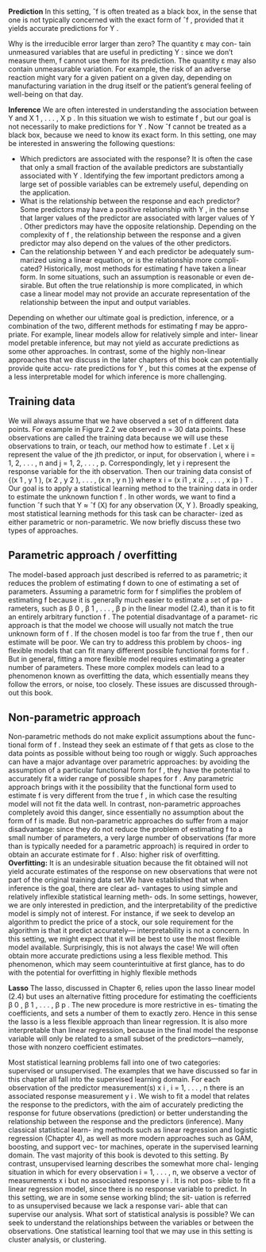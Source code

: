 **Prediction** In this setting, ˆf is often treated as a black box, in the sense
that one is not typically concerned with the exact form of ˆf , provided that
it yields accurate predictions for Y .

Why is the irreducible error larger than zero? The quantity ε may con-
tain unmeasured variables that are useful in predicting Y : since we don’t
measure them, f cannot use them for its prediction. The quantity ε may
also contain unmeasurable variation. For example, the risk of an adverse
reaction might vary for a given patient on a given day, depending on
manufacturing variation in the drug itself or the patient’s general feeling
of well-being on that day.

**Inference** We are often interested in understanding the association between Y and
X 1 , . . . , X p . In this situation we wish to estimate f , but our goal is not
necessarily to make predictions for Y . Now ˆf cannot be treated as a black
box, because we need to know its exact form. In this setting, one may be
interested in answering the following questions:
+ Which predictors are associated with the response? It is often the case
that only a small fraction of the available predictors are substantially
associated with Y . Identifying the few important predictors among a
large set of possible variables can be extremely useful, depending on
the application.
+ What is the relationship between the response and each predictor?
Some predictors may have a positive relationship with Y , in the sense
that larger values of the predictor are associated with larger values of
Y . Other predictors may have the opposite relationship. Depending
on the complexity of f , the relationship between the response and a
given predictor may also depend on the values of the other predictors.
+ Can the relationship between Y and each predictor be adequately sum-
marized using a linear equation, or is the relationship more compli-
cated? Historically, most methods for estimating f have taken a linear
form. In some situations, such an assumption is reasonable or even de-
sirable. But often the true relationship is more complicated, in which
case a linear model may not provide an accurate representation of
the relationship between the input and output variables.

Depending on whether our ultimate goal is prediction, inference, or a
combination of the two, different methods for estimating f may be appro-
priate. For example, linear models allow for relatively simple and inter- linear model
pretable inference, but may not yield as accurate predictions as some other
approaches. In contrast, some of the highly non-linear approaches that we
discuss in the later chapters of this book can potentially provide quite accu-
rate predictions for Y , but this comes at the expense of a less interpretable
model for which inference is more challenging.

## Training data
We will always assume that we have observed a set of n different
data points. For example in Figure 2.2 we observed n = 30 data points.
These observations are called the training data because we will use these observations to train, or teach, our method how to estimate f . Let x ij
represent the value of the jth predictor, or input, for observation i, where
i = 1, 2, . . . , n and j = 1, 2, . . . , p. Correspondingly, let y i represent the
response variable for the ith observation. Then our training data consist of
{(x 1 , y 1 ), (x 2 , y 2 ), . . . , (x n , y n )} where x i = (x i1 , x i2 , . . . , x ip ) T .
Our goal is to apply a statistical learning method to the training data
in order to estimate the unknown function f . In other words, we want to
find a function ˆf such that Y ≈ ˆf (X) for any observation (X, Y ). Broadly
speaking, most statistical learning methods for this task can be character-
ized as either parametric or non-parametric. We now briefly discuss these 
two types of approaches.

## Parametric approach / overfitting
The model-based approach just described is referred to as parametric;
it reduces the problem of estimating f down to one of estimating a set of
parameters. Assuming a parametric form for f simplifies the problem of
estimating f because it is generally much easier to estimate a set of pa-
rameters, such as β 0 , β 1 , . . . , β p in the linear model (2.4), than it is to fit
an entirely arbitrary function f . The potential disadvantage of a paramet-
ric approach is that the model we choose will usually not match the true
unknown form of f . If the chosen model is too far from the true f , then
our estimate will be poor. We can try to address this problem by choos-
ing flexible models that can fit many different possible functional forms 
for f . But in general, fitting a more flexible model requires estimating a
greater number of parameters. These more complex models can lead to a
phenomenon known as overfitting the data, which essentially means they 
follow the errors, or noise, too closely. These issues are discussed through- 
out this book.

## Non-parametric approach
Non-parametric methods do not make explicit assumptions about the func-
tional form of f . Instead they seek an estimate of f that gets as close to the
data points as possible without being too rough or wiggly. Such approaches
can have a major advantage over parametric approaches: by avoiding the
assumption of a particular functional form for f , they have the potential
to accurately fit a wider range of possible shapes for f . Any parametric
approach brings with it the possibility that the functional form used to
estimate f is very different from the true f , in which case the resulting
model will not fit the data well. In contrast, non-parametric approaches
completely avoid this danger, since essentially no assumption about the
form of f is made. But non-parametric approaches do suffer from a major
disadvantage: since they do not reduce the problem of estimating f to a
small number of parameters, a very large number of observations (far more
than is typically needed for a parametric approach) is required in order to
obtain an accurate estimate for f . Also: higher risk of overfitting.  
**Overfitting:** It is an undesirable situation because
the fit obtained will not yield accurate estimates of the response on new
observations that were not part of the original training data set.We have established that when inference is the goal, there are clear ad-
vantages to using simple and relatively inflexible statistical learning meth-
ods. In some settings, however, we are only interested in prediction, and
the interpretability of the predictive model is simply not of interest. For
instance, if we seek to develop an algorithm to predict the price of a
stock, our sole requirement for the algorithm is that it predict accurately—
interpretability is not a concern. In this setting, we might expect that it
will be best to use the most flexible model available. Surprisingly, this is
not always the case! We will often obtain more accurate predictions using
a less flexible method. This phenomenon, which may seem counterintuitive
at first glance, has to do with the potential for overfitting in highly flexible
methods

**Lasso** The lasso, discussed in Chapter 6, relies upon the lasso
linear model (2.4) but uses an alternative fitting procedure for estimating
the coefficients β 0 , β 1 , . . . , β p . The new procedure is more restrictive in es-
timating the coefficients, and sets a number of them to exactly zero. Hence
in this sense the lasso is a less flexible approach than linear regression.
It is also more interpretable than linear regression, because in the final
model the response variable will only be related to a small subset of the
predictors—namely, those with nonzero coefficient estimates.

Most statistical learning problems fall into one of two categories: supervised 
or unsupervised. The examples that we have discussed so far in this chapter all fall into the supervised learning domain. For each observation of the
predictor measurement(s) x i , i = 1, . . . , n there is an associated response
measurement y i . We wish to fit a model that relates the response to the
predictors, with the aim of accurately predicting the response for future
observations (prediction) or better understanding the relationship between
the response and the predictors (inference). Many classical statistical learn-
ing methods such as linear regression and logistic regression (Chapter 4), as well as more modern approaches such as GAM, boosting, and support vec-
tor machines, operate in the supervised learning domain. The vast majority
of this book is devoted to this setting.
By contrast, unsupervised learning describes the somewhat more chal-
lenging situation in which for every observation i = 1, . . . , n, we observe
a vector of measurements x i but no associated response y i . It is not pos-
sible to fit a linear regression model, since there is no response variable
to predict. In this setting, we are in some sense working blind; the sit-
uation is referred to as unsupervised because we lack a response vari-
able that can supervise our analysis. What sort of statistical analysis is
possible? We can seek to understand the relationships between the variables
or between the observations. One statistical learning tool that we may use in this setting is cluster analysis, or clustering.